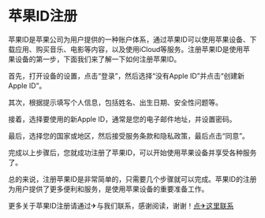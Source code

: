 # 苹果ID注册

苹果ID是苹果公司为用户提供的一种账户体系，通过苹果ID可以使用苹果设备、下载应用、购买音乐、电影等内容，以及使用iCloud等服务。注册苹果ID是使用苹果设备的第一步，下面我们来了解一下如何注册苹果ID。

首先，打开设备的设置，点击“登录”，然后选择“没有Apple ID”并点击“创建新Apple ID”。

其次，根据提示填写个人信息，包括姓名、出生日期、安全性问题等。

接着，选择要使用的新Apple ID，通常是您的电子邮件地址，并设置密码。

最后，选择您的国家或地区，然后接受服务条款和隐私政策，最后点击“同意”。

完成以上步骤后，您就成功注册了苹果ID，可以开始使用苹果设备并享受各种服务了。

总的来说，注册苹果ID是非常简单的，只需要几个步骤就可以完成。苹果ID的注册为用户提供了更多便利和服务，是使用苹果设备的重要准备工作。

更多关于苹果ID注册请通过✈与我们联系，感谢阅读，谢谢！[点✈这里联系](https://gg.k02.cc)